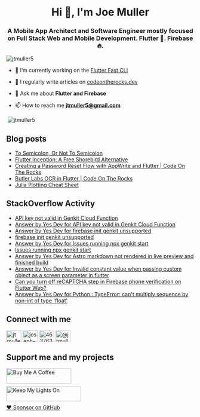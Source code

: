 <h1 align="center">Hi 👋, I'm Joe Muller</h1>
<h3 align="center">A Mobile App Architect and Software Engineer mostly focused on Full Stack Web and Mobile Development. Flutter 💙. Firebase 🔥.</h3>

<p align="left"> <img src="https://komarev.com/ghpvc/?username=jtmuller5&label=Profile%20views&color=0e75b6&style=flat" alt="jtmuller5" /> </p>

- 🔭 I’m currently working on the [Flutter Fast CLI](https://pub.dev/packages/flutter_fast_cli)

- 📝 I regularly write articles on [codeontherocks.dev](https://codeontherocks.dev/blog)

- 💬 Ask me about **Flutter and Firebase**

- 📫 How to reach me **jtmuller5@gmail.com**
<p>&nbsp;<img align="center" src="https://github-readme-stats.vercel.app/api?username=jtmuller5&show_icons=true&locale=en" alt="jtmuller5" /></p>


## Blog posts
<!-- MEDIUM-STORY-LIST:START -->
- [To Semicolon, Or Not To Semicolon](https://jtmuller5.medium.com/to-semicolon-or-not-to-semicolon-e095d74be5dc?source=rss-832e1120db1f------2)
- [Flutter Inception: A Free Shorebird Alternative](https://jtmuller5.medium.com/flutter-inception-18e2e8217fb?source=rss-832e1120db1f------2)
- [Creating a Password Reset Flow with AppWrite and Flutter | Code On The Rocks](https://jtmuller5.medium.com/creating-a-password-reset-flow-with-appwrite-and-flutter-code-on-the-rocks-9db556be3cb7?source=rss-832e1120db1f------2)
- [Butler Labs OCR in Flutter | Code On The Rocks](https://jtmuller5.medium.com/butler-labs-ocr-in-flutter-code-on-the-rocks-423518f2713a?source=rss-832e1120db1f------2)
- [Julia Plotting Cheat Sheet](https://jtmuller5.medium.com/julia-plotting-cheat-sheet-fc67086f8c17?source=rss-832e1120db1f------2)
<!-- MEDIUM-STORY-LIST:END -->

## StackOverflow Activity
<!-- STACKOVERFLOW:START -->
- [API key not valid in Genkit Cloud Function](https://stackoverflow.com/questions/78496116/api-key-not-valid-in-genkit-cloud-function)
- [Answer by Yes Dev for API key not valid in Genkit Cloud Function](https://stackoverflow.com/questions/78496116/api-key-not-valid-in-genkit-cloud-function/78496117#78496117)
- [Answer by Yes Dev for firebase init genkit unsupported](https://stackoverflow.com/questions/78487350/firebase-init-genkit-unsupported/78487409#78487409)
- [firebase init genkit unsupported](https://stackoverflow.com/questions/78487350/firebase-init-genkit-unsupported)
- [Answer by Yes Dev for Issues running npx genkit start](https://stackoverflow.com/questions/78487267/issues-running-npx-genkit-start/78487281#78487281)
- [Issues running npx genkit start](https://stackoverflow.com/questions/78487267/issues-running-npx-genkit-start)
- [Answer by Yes Dev for Astro markdown not rendered in live preview and finished build](https://stackoverflow.com/questions/75440629/astro-markdown-not-rendered-in-live-preview-and-finished-build/78478104#78478104)
- [Answer by Yes Dev for Invalid constant value when passing custom object as a screen parameter in flutter](https://stackoverflow.com/questions/78232863/invalid-constant-value-when-passing-custom-object-as-a-screen-parameter-in-flutt/78232921#78232921)
- [Can you turn off reCAPTCHA step in Firebase phone verification on Flutter Web?](https://stackoverflow.com/questions/78202393/can-you-turn-off-recaptcha-step-in-firebase-phone-verification-on-flutter-web)
- [Answer by Yes Dev for Python : TypeError: can&#39;t multiply sequence by non-int of type &#39;float&#39;](https://stackoverflow.com/questions/12570937/python-typeerror-cant-multiply-sequence-by-non-int-of-type-float/78183265#78183265)
<!-- STACKOVERFLOW:END -->

## Connect with me
<p align="left">
<a href="https://twitter.com/codd_ontherocks" target="_blank"><img align="center" src="https://raw.githubusercontent.com/rahuldkjain/github-profile-readme-generator/master/src/images/icons/Social/twitter.svg" alt="jtmuller5" height="30" width="40" /></a>
<a href="https://linkedin.com/in/joseph-muller-iii-59671a10a" target="_blank"><img align="center" src="https://raw.githubusercontent.com/rahuldkjain/github-profile-readme-generator/master/src/images/icons/Social/linked-in-alt.svg" alt="joseph-muller-iii-59671a10a" height="30" width="40" /></a>
<a href="https://stackoverflow.com/users/12806961" target="_blank"><img align="center" src="https://raw.githubusercontent.com/rahuldkjain/github-profile-readme-generator/master/src/images/icons/Social/stack-overflow.svg" alt="4637638" height="30" width="40" /></a>
<a href="https://medium.com/@jtmuller5" target="_blank"><img align="center" src="https://raw.githubusercontent.com/rahuldkjain/github-profile-readme-generator/master/src/images/icons/Social/medium.svg" alt="@jtmuller5" height="30" width="40" /></a>
</p>

## Support me and my projects

<a href="https://buymeacoffee.com/mullr" target="_blank"><img align="left" src="https://cdn.buymeacoffee.com/buttons/default-orange.png" alt="Buy Me A Coffee" height="41" width="174"></a>
<br>
<br>

<a href="https://keepmylightson.xyz/support/joemuller" target="_blank"><img align="left" src="https://cdn.jsdelivr.net/gh/jtmuller5/strike/socials/Keep My Lights On BWY.png" alt="Keep My Lights On" height="40" width="200"></a>
<br>
<br>

[:heart: Sponsor on GitHub](https://github.com/sponsors/jtmuller5) 
